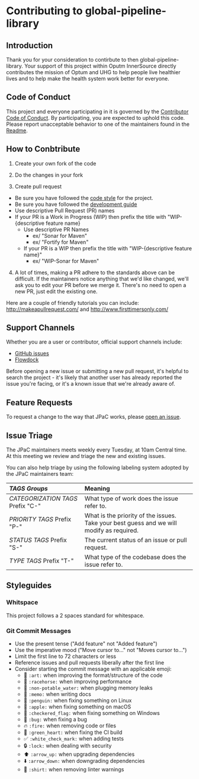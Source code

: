 # Contributing to global-pipeline-library
 
## Introduction
 
Thank you for your consideration to contirbute to then global-pipeline-library. Your support of this project within Oputm InnerSource directly contributes the mission of Optum and UHG to help people live healthier lives and to help make the health system work better for everyone.
 
## Code of Conduct
This project and everyone participating in it is governed by the [Contributor Code of Conduct](CODE_OF_CONDUCT.md). By participating, you are expected to uphold this code. Please report unacceptable behavior to one of the maintainers found in the [Readme](README.md).
 
## How to Conbtribute
 
1. Create your own fork of the code
 
2. Do the changes in your fork
 
3. Create pull request
* Be sure you have followed the [code style](#styleguides) for the project.
* Be sure you have followed the [development guide](DEVELOPMENT_GUIDELINES.md)
* Use descriptive Pull Request (PR) names
* If your PR is a Work in Progress (WIP) then prefix the title with "WIP-{descriptive feature name}
   * Use descriptive PR Names
     * ex/ "Sonar for Maven"
     * ex/ "Fortify for Maven"
   * If your PR is a WIP then prefix the title with "WIP-{descriptive feature name}"
     * ex/ "WIP-Sonar for Maven"
4.  A lot of times, making a PR adhere to the standards above can be difficult. If the maintainers notice anything that we'd like changed, we'll ask you to edit your PR before we merge it. There's no need to open a new PR, just edit the existing one.
 
 
Here are a couple of friendly tutorials you can include: http://makeapullrequest.com/ and http://www.firsttimersonly.com/
 
## Support Channels

Whether you are a user or contributor, official support channels include:

* [GitHub issues](https://github.optum.com/jenkins-pipelines/global-pipeline-library/issues)
* [Flowdock](https://www.flowdock.com/app/uhg/jenkins-pipeline-as-code)

Before opening a new issue or submitting a new pull request, it's helpful to search the project - it's likely that another user has already reported the issue you're facing, or it's a known issue that we're already aware of.

## Feature Requests

To request a change to the way that JPaC works, please [open an issue](https://github.optum.com/jenkins-pipelines/global-pipeline-library/issues). 

## Issue Triage 

The JPaC maintainers meets weekly every Tuesday, at 10am Central time. At this meeting we review and triage the new and existing issues.

You can also help triage by using the following labeling system adopted by the JPaC maintainers team: 

| *TAGS Groups*                     |               Meaning                             |
|:----------------------------------|:--------------------------------------------------|
| *CATEGORIZATION TAGS* Prefix "C-" | What type of work does the issue refer to.        |
| *PRIORITY TAGS* Prefix "P-"       | What is the priority of the issues. Take your best guess and we will modify as required.  |
| *STATUS TAGS* Prefix "S-"         | The current status of an issue or pull request.   |
| *TYPE TAGS* Prefix "T-"       | What type of the codebase does the issue refer to.         |

## Styleguides

### Whitspace

This project follows a 2 spaces standard for whitespace. 

### Git Commit Messages
 
* Use the present tense ("Add feature" not "Added feature")
* Use the imperative mood ("Move cursor to..." not "Moves cursor to...")
* Limit the first line to 72 characters or less
* Reference issues and pull requests liberally after the first line
* Consider starting the commit message with an applicable emoji:
    * :art: `:art:` when improving the format/structure of the code
    * :racehorse: `:racehorse:` when improving performance
    * :non-potable_water: `:non-potable_water:` when plugging memory leaks
    * :memo: `:memo:` when writing docs
    * :penguin: `:penguin:` when fixing something on Linux
    * :apple: `:apple:` when fixing something on macOS
    * :checkered_flag: `:checkered_flag:` when fixing something on Windows
    * :bug: `:bug:` when fixing a bug
    * :fire: `:fire:` when removing code or files
    * :green_heart: `:green_heart:` when fixing the CI build
    * :white_check_mark: `:white_check_mark:` when adding tests
    * :lock: `:lock:` when dealing with security
    * :arrow_up: `:arrow_up:` when upgrading dependencies
    * :arrow_down: `:arrow_down:` when downgrading dependencies
    * :shirt: `:shirt:` when removing linter warnings
 
